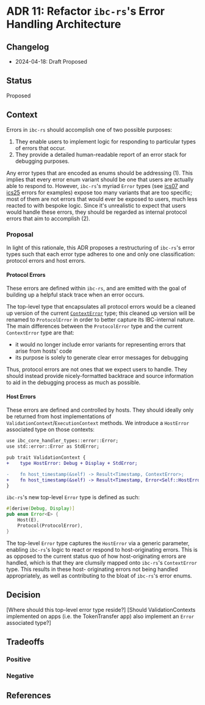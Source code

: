 # ADR 11: Refactor `ibc-rs`'s Error Handling Architecture

## Changelog

- 2024-04-18: Draft Proposed

## Status

Proposed

## Context

Errors in `ibc-rs` should accomplish one of two possible purposes:

1. They enable users to implement logic for responding to particular types of errors that occur.
2. They provide a detailed human-readable report of an error stack for debugging purposes.

Any error types that are encoded as enums should be addressing (1). This implies that every error enum variant should
be one that users are actually able to respond to. However, `ibc-rs`'s myriad `Error` types (see [ics07][ics07-error] and [ics25][ics25-error] errors for examples) expose
too many variants that are too specific; most of them are not errors that would ever be exposed to users, much less
reacted to with bespoke logic. Since it's unrealistic to expect that users would handle these errors, they should be regarded
as internal protocol errors that aim to accomplish (2).

### Proposal

In light of this rationale, this ADR proposes a restructuring of `ibc-rs`'s error types such
that each error type adheres to one and only one classification: protocol errors and host errors.

#### Protocol Errors

These errors are defined within `ibc-rs`, and are emitted with the goal of building
up a helpful stack trace when an error occurs.

The top-level type that encapsulates all protocol errors would be a cleaned up version
of the current [`ContextError`][context-error] type; this cleaned up version will be
renamed to `ProtocolError` in order to better capture its IBC-internal nature.
The main differences between the `ProtocolError` type and the current `ContextError` type are that:

- it would no longer include error variants for representing errors that arise from hosts' code
- its purpose is solely to generate clear error messages for debugging

Thus, protocol errors are not ones that we expect users to handle. They should instead provide
nicely-formatted backtrace and source information to aid in the debugging process as much as possible.

#### Host Errors

These errors are defined and controlled by hosts. They should ideally only be returned
from host implementations of `ValidationContext`/`ExecutionContext` methods. We introduce a
`HostError` associated type on those contexts:

```diff
use ibc_core_handler_types::error::Error;
use std::error::Error as StdError;

pub trait ValidationContext {
+    type HostError: Debug + Display + StdError;

-    fn host_timestamp(&self) -> Result<Timestamp, ContextError>;
+    fn host_timestamp(&self) -> Result<Timestamp, Error<Self::HostError>>;
}
```

`ibc-rs`'s new top-level `Error` type is defined as such:
```rust
#[derive(Debug, Display)]
pub enum Error<E> {
    Host(E),
    Protocol(ProtocolError),
}
```

The top-level `Error` type captures the `HostError` via a generic parameter, enabling
`ibc-rs`'s logic to react or respond to host-originating errors. This is as opposed to
the current status quo of how host-originating errors are handled, which is that they
are clumsily mapped onto `ibc-rs`'s `ContextError` type. This results in these host-
originating errors not being handled appropriately, as well as contributing to the bloat
of `ibc-rs`'s error enums.

## Decision

[Where should this top-level error type reside?]
[Should ValidationContexts implemented on apps (i.e. the TokenTransfer app) also implement an `Error` associated type?]

## Tradeoffs

### Positive

### Negative

## References

[ics07-error]: https://github.com/cosmos/ibc-rs/blob/4ea4dcb863efa12f5628a05588e2207112035e4a/ibc-clients/ics07-tendermint/types/src/error.rs#L19
[ics25-error]: https://github.com/cosmos/ibc-rs/blob/4ea4dcb863efa12f5628a05588e2207112035e4a/ibc-core/ics25-handler/types/src/events.rs#L16
[context-error]: https://github.com/cosmos/ibc-rs/blob/3a4acfd64d80277808ba0e8cc5ff1c50ca6f7966/crates/ibc/src/core/context.rs#L74
